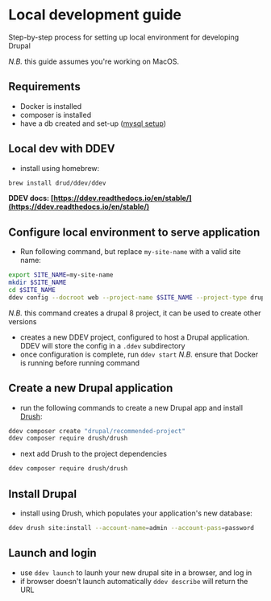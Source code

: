 # Local development guide

Step-by-step process for setting up local environment for developing Drupal

*N.B.* this guide assumes you're working on MacOS.

## Requirements

- Docker is installed
- composer is installed
- have a db created and set-up ([mysql setup](database_setup.md))

## Local dev with DDEV

- install using homebrew:

```sh
brew install drud/ddev/ddev
```

**DDEV docs: [https://ddev.readthedocs.io/en/stable/](https://ddev.readthedocs.io/en/stable/)**

## Configure local environment to serve application

- Run following command, but replace `my-site-name` with a valid site name:

```sh
export SITE_NAME=my-site-name
mkdir $SITE_NAME
cd $SITE_NAME
ddev config --docroot web --project-name $SITE_NAME --project-type drupal8 --create-docroot
```

*N.B.* this command creates a drupal 8 project, it can be used to create other versions

- creates a new DDEV project, configured to host a Drupal application. DDEV will store the config in a `.ddev` subdirectory
- once configuration is complete, run `ddev start` *N.B.* ensure that Docker is running before running command

## Create a new Drupal application

- run the following commands to create a new Drupal app and install [Drush](https://www.drush.org/latest/):

```sh
ddev composer create "drupal/recommended-project"
ddev composer require drush/drush
```

- next add Drush to the project dependencies

```sh
ddev composer require drush/drush
```

## Install Drupal

- install using Drush, which populates your application's new database:

```sh
ddev drush site:install --account-name=admin --account-pass=password
```

## Launch and login

- use `ddev launch` to launh your new drupal site in a browser, and log in
- if browser doesn't launch automatically `ddev describe` will return the URL

